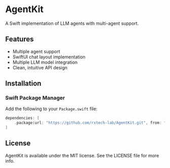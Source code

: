 # AgentKit

A Swift implementation of LLM agents with multi-agent support.

## Features

- Multiple agent support
- SwiftUI chat layout implementation
- Multiple LLM model integration
- Clean, intuitive API design

## Installation

### Swift Package Manager

Add the following to your `Package.swift` file:

```swift
dependencies: [
    .package(url: "https://github.com/rxtech-lab/AgentKit.git", from: "0.1.0")
]
```

## License

AgentKit is available under the MIT license. See the LICENSE file for more info.
